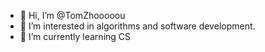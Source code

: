 - 👋 Hi, I’m @TomZhooooou
- 👀 I’m interested in algorithms and software development.
- 🌱 I’m currently learning CS

<!---
TomZhooooou/TomZhooooou is a ✨ special ✨ repository because its `README.md` (this file) appears on your GitHub profile.
You can click the Preview link to take a look at your changes.
--->
